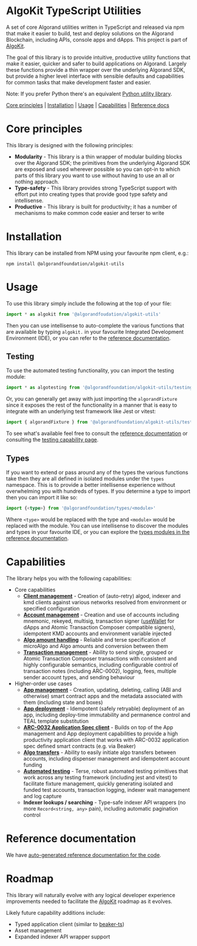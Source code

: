 # AlgoKit TypeScript Utilities

A set of core Algorand utilities written in TypeScript and released via npm that make it easier to build, test and deploy solutions on the Algorand Blockchain, including APIs, console apps and dApps. This project is part of [AlgoKit](https://github.com/algorandfoundation/algokit-cli).

The goal of this library is to provide intuitive, productive utility functions that make it easier, quicker and safer to build applications on Algorand. Largely these functions provide a thin wrapper over the underlying Algorand SDK, but provide a higher level interface with sensible defaults and capabilities for common tasks that make development faster and easier.

Note: If you prefer Python there's an equivalent [Python utility library](https://github.com/algorandfoundation/algokit-utils-py).

[Core principles](#core-principles) | [Installation](#installation) | [Usage](#usage) | [Capabilities](#capabilities) | [Reference docs](#reference-documentation)

# Core principles

This library is designed with the following principles:

- **Modularity** - This library is a thin wrapper of modular building blocks over the Algorand SDK; the primitives from the underlying Algorand SDK are exposed and used wherever possible so you can opt-in to which parts of this library you want to use without having to use an all or nothing approach.
- **Type-safety** - This library provides strong TypeScript support with effort put into creating types that provide good type safety and intellisense.
- **Productive** - This library is built for productivity; it has a number of mechanisms to make common code easier and terser to write

# Installation

This library can be installed from NPM using your favourite npm client, e.g.:

```
npm install @algorandfoundation/algokit-utils
```

# Usage

To use this library simply include the following at the top of your file:

```typescript
import * as algokit from '@algorandfoudation/algokit-utils'
```

Then you can use intellisense to auto-complete the various functions that are available by typing `algokit.` in your favourite Integrated Development Environment (IDE), or you can refer to the [reference documentation](code/modules/index.md).

## Testing

To use the automated testing functionality, you can import the testing module:

```typescript
import * as algotesting from '@algorandfoundation/algokit-utils/testing'
```

Or, you can generally get away with just importing the `algorandFixture` since it exposes the rest of the functionality in a manner that is easy to integrate with an underlying test framework like Jest or vitest:

```typescript
import { algorandFixture } from '@algorandfoundation/algokit-utils/testing'
```

To see what's available feel free to consult the [reference documentation](code/modules/testing.md) or consulting the [testing capability page](capabilities/testing.md).

## Types

If you want to extend or pass around any of the types the various functions take then they are all defined in isolated modules under the `types` namespace. This is to provide a better intellisense experience without overwhelming you with hundreds of types. If you determine a type to import then you can import it like so:

```typescript
import {<type>} from '@algorandfoundation/types/<module>'
```

Where `<type>` would be replaced with the type and `<module>` would be replaced with the module. You can use intellisense to discover the modules and types in your favourite IDE, or you can explore the [types modules in the reference documentation](code/README.md#modules).

# Capabilities

The library helps you with the following capabilities:

- Core capabilities
  - [**Client management**](capabilities/client.md) - Creation of (auto-retry) algod, indexer and kmd clients against various networks resolved from environment or specified configuration
  - [**Account management**](capabilities/account.md) - Creation and use of accounts including mnemonic, rekeyed, multisig, transaction signer ([useWallet](https://github.com/TxnLab/use-wallet) for dApps and Atomic Transaction Composer compatible signers), idempotent KMD accounts and environment variable injected
  - [**Algo amount handling**](capabilities/amount.md) - Reliable and terse specification of microAlgo and Algo amounts and conversion between them
  - [**Transaction management**](capabilities/transaction.md) - Ability to send single, grouped or Atomic Transaction Composer transactions with consistent and highly configurable semantics, including configurable control of transaction notes (including ARC-0002), logging, fees, multiple sender account types, and sending behaviour
- Higher-order use cases
  - [**App management**](capabilities/app.md) - Creation, updating, deleting, calling (ABI and otherwise) smart contract apps and the metadata associated with them (including state and boxes)
  - [**App deployment**](capabilities/app-deploy.md) - Idempotent (safely retryable) deployment of an app, including deploy-time immutability and permanence control and TEAL template substitution
  - [**ARC-0032 Application Spec client**](capabilities/app-client.md) - Builds on top of the App management and App deployment capabilities to provide a high productivity application client that works with ARC-0032 application spec defined smart contracts (e.g. via Beaker)
  - [**Algo transfers**](capabilities/transfer.md) - Ability to easily initiate algo transfers between accounts, including dispenser management and idempotent account funding
  - [**Automated testing**](capabilities/testing.md) - Terse, robust automated testing primitives that work across any testing framework (including jest and vitest) to facilitate fixture management, quickly generating isolated and funded test accounts, transaction logging, indexer wait management and log capture
  - **Indexer lookups / searching** - Type-safe indexer API wrappers (no more `Record<string, any>` pain), including automatic pagination control

# Reference documentation

We have [auto-generated reference documentation for the code](code/README.md).

# Roadmap

This library will naturally evolve with any logical developer experience improvements needed to facilitate the [AlgoKit](https://github.com/algorandfoundation/algokit-cli) roadmap as it evolves.

Likely future capability additions include:

- Typed application client (similar to [beaker-ts](https://github.com/algorand-devrel/beaker-ts))
- Asset management
- Expanded indexer API wrapper support
